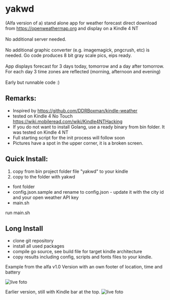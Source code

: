 # yakwd

(Alfa version of a) stand alone app for weather forecast direct download from https://openweathermap.org and display on a Kindle 4 NT<br>
<br>No additional server needed.<br>
<br>No additional graphic converter (e.g. imagemagick, pngcrush, etc) is needed. Go code produces 8 bit gray scale pics, eips ready.<br>
<br>App displays forecast for 3 days today, tomorrow and a day after tomorrow. For each day 3 time zones are reflected (morning, afternoon and evening)<br>
<br>Early but runnable code :)<br>

Remarks:
---
* Inspired by https://github.com/DDRBoxman/kindle-weather
* tested on Kindle 4 No Touch https://wiki.mobileread.com/wiki/Kindle4NTHacking
* If you do not want to install Golang, use a ready binary from bin folder. It was tested on Kindle 4 NT
* Full starting script for the init process will follow soon
* Pictures have a spot in the upper corner, it is a broken screen.

Quick Install:
---
1) copy from bin project folder file "yakwd" to your kindle
2) copy to the folder with yakwd 
* font folder
* config.json.sample and rename to config.json - update it with the city id and your open weather API key
* main.sh 

run main.sh

Long Install
---
* clone git repository
* install all used packages
* compile go source, see build file for target kindle architecture
* copy results including config, scripts and fonts files to your kindle.


Example from the alfa v1.0 Version with an own footer of location, time and battery

![live foto](https://github.com/petervflocke/yakwd/blob/master/Docs/kindle-live.jpg)
<br>

Earlier version, still with Kindle bar at the top.
![live foto](https://github.com/petervflocke/yakwd/blob/master/Docs/kindle-live-2.jpg)
